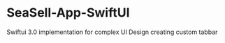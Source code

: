 # SeaSell-App-SwiftUI
Swiftui 3.0 implementation for complex UI Design creating custom tabbar
<!-- , you can check out the implimentation from here: [Food Delivery App - Custom Dropdow & Search Bar - SwiftUI 3.0](https://youtu.be/DR9SpXUziKE)</br>
> Please do support my channel by subscribing and liking the video

## Preview


<img src="https://github.com/usmanmukhtar/Food-Delivery-App-SwiftUI/blob/master/preview.png" width="300">
 -->

